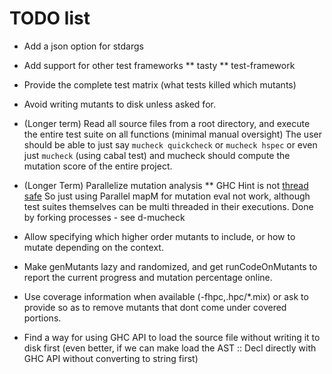 # TODO list

* Add a json option for stdargs
* Add support for other test frameworks
** tasty
** test-framework
* Provide the complete test matrix (what tests killed which mutants)
* Avoid writing mutants to disk unless asked for.
* (Longer term) Read all source files from a root directory, and execute
  the entire test suite on all functions (minimal manual oversight)
  The user should be able to just say `mucheck quickcheck` or `mucheck hspec`
  or even just `mucheck` (using cabal test) and mucheck should compute the
  mutation score of the entire project.
* (Longer Term) Parallelize mutation analysis
** GHC Hint is not [thread safe](https://ghc.haskell.org/trac/ghc/ticket/3373)
   So just using Parallel mapM for mutation eval not work, although test suites
   themselves can be multi threaded in their executions.
   Done by forking processes - see d-mucheck

* Allow specifying which higher order mutants to include, or how to mutate
  depending on the context.
* Make genMutants lazy and randomized, and get runCodeOnMutants to report the
  current progress and mutation percentage online.
* Use coverage information when available (-fhpc,.hpc/*.mix) or ask to provide
  so as to remove mutants that dont come under covered portions.
* Find a way for using GHC API to load the source file without writing it to
  disk first (even better, if we can make load the AST :: Decl directly with
  GHC API without converting to string first)

